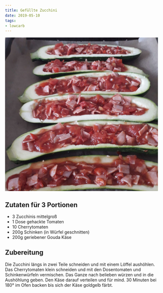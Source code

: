 ```yaml
---
title: Gefüllte Zucchini
date: 2019-05-10
tags:
- lowcarb
---
```


![](/img/Gefuellte-Zucchini.jpg)

## Zutaten für 3 Portionen
- 3 Zucchinis mittelgroß
- 1 Dose gehackte Tomaten
- 10 Cherrytomaten
- 200g Schinken (in Würfel geschnitten)
- 200g geriebener Gouda Käse

## Zubereitung
Die Zucchini längs in zwei Teile schneiden und mit einem Löffel aushöhlen. Das Cherrytomaten klein schneiden und mit den Dosentomaten und Schinkenwürfeln vermischen. Das Ganze nach belieben würzen und in die Aushöhlung geben. Den Käse darauf verteilen und für mind. 30 Minuten bei 180° im Ofen backen bis sich der Käse goldgelb färbt.
